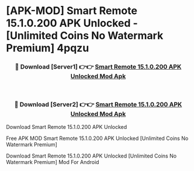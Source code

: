 # [APK-MOD] Smart Remote 15.1.0.200 APK Unlocked - [Unlimited Coins No Watermark Premium] 4pqzu



<div align="center">
<h3>🔴 Download [Server1] 👉👉 <a href="https://momento.my/?title=Smart_Remote_15.1.0.200_APK_Unlocked">Smart Remote 15.1.0.200 APK Unlocked Mod Apk</a></h3><br>

<h3>🔴 Download [Server2] 👉👉 <a href="https://momento.my/?title=Smart_Remote_15.1.0.200_APK_Unlocked">Smart Remote 15.1.0.200 APK Unlocked Mod Apk</a></h3>
</div>



Download Smart Remote 15.1.0.200 APK Unlocked 

Free APK MOD Smart Remote 15.1.0.200 APK Unlocked [Unlimited Coins No Watermark Premium]

Download Smart Remote 15.1.0.200 APK Unlocked [Unlimited Coins No Watermark Premium] Mod For Android

